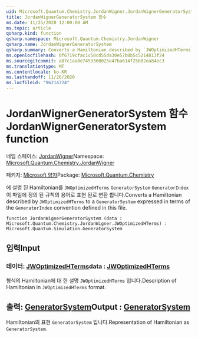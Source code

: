 ```yaml
---
uid: Microsoft.Quantum.Chemistry.JordanWigner.JordanWignerGeneratorSystem
title: JordanWignerGeneratorSystem 함수
ms.date: 11/25/2020 12:00:00 AM
ms.topic: article
qsharp.kind: function
qsharp.namespace: Microsoft.Quantum.Chemistry.JordanWigner
qsharp.name: JordanWignerGeneratorSystem
qsharp.summary: Converts a Hamiltonian described by `JWOptimizedHTerms` to a `GeneratorSystem` expressed in terms of the `GeneratorIndex` convention defined in this file.
ms.openlocfilehash: 0f6719cfac1c50cd55da30e57b0b5c5214813f24
ms.sourcegitcommit: a87c1aa8e7453360025e47ba614f25b02ea84ec3
ms.translationtype: MT
ms.contentlocale: ko-KR
ms.lasthandoff: 11/26/2020
ms.locfileid: "96214724"
---
```

# <a name="jordanwignergeneratorsystem-function"></a><span data-ttu-id="86eb4-102">JordanWignerGeneratorSystem 함수</span><span class="sxs-lookup"><span data-stu-id="86eb4-102">JordanWignerGeneratorSystem function</span></span>

<span data-ttu-id="86eb4-103">네임 스페이스: [JordanWigner](xref:Microsoft.Quantum.Chemistry.JordanWigner)</span><span class="sxs-lookup"><span data-stu-id="86eb4-103">Namespace: [Microsoft.Quantum.Chemistry.JordanWigner](xref:Microsoft.Quantum.Chemistry.JordanWigner)</span></span>

<span data-ttu-id="86eb4-104">패키지: [Microsoft 양자](https://nuget.org/packages/Microsoft.Quantum.Chemistry)</span><span class="sxs-lookup"><span data-stu-id="86eb4-104">Package: [Microsoft.Quantum.Chemistry](https://nuget.org/packages/Microsoft.Quantum.Chemistry)</span></span>


<span data-ttu-id="86eb4-105">에 설명 된 Hamiltonian를 `JWOptimizedHTerms` `GeneratorSystem` `GeneratorIndex` 이 파일에 정의 된 규칙의 용어로 표현 된로 변환 합니다.</span><span class="sxs-lookup"><span data-stu-id="86eb4-105">Converts a Hamiltonian described by `JWOptimizedHTerms` to a `GeneratorSystem` expressed in terms of the `GeneratorIndex` convention defined in this file.</span></span>

```qsharp
function JordanWignerGeneratorSystem (data : Microsoft.Quantum.Chemistry.JordanWigner.JWOptimizedHTerms) : Microsoft.Quantum.Simulation.GeneratorSystem
```


## <a name="input"></a><span data-ttu-id="86eb4-106">입력</span><span class="sxs-lookup"><span data-stu-id="86eb4-106">Input</span></span>

### <a name="data--jwoptimizedhterms"></a><span data-ttu-id="86eb4-107">데이터: [JWOptimizedHTerms](xref:Microsoft.Quantum.Chemistry.JordanWigner.JWOptimizedHTerms)</span><span class="sxs-lookup"><span data-stu-id="86eb4-107">data : [JWOptimizedHTerms](xref:Microsoft.Quantum.Chemistry.JordanWigner.JWOptimizedHTerms)</span></span>

<span data-ttu-id="86eb4-108">형식의 Hamiltonian에 대 한 설명 `JWOptimizedHTerms` 입니다.</span><span class="sxs-lookup"><span data-stu-id="86eb4-108">Description of Hamiltonian in `JWOptimizedHTerms` format.</span></span>



## <a name="output--generatorsystem"></a><span data-ttu-id="86eb4-109">출력: [GeneratorSystem](xref:Microsoft.Quantum.Simulation.GeneratorSystem)</span><span class="sxs-lookup"><span data-stu-id="86eb4-109">Output : [GeneratorSystem](xref:Microsoft.Quantum.Simulation.GeneratorSystem)</span></span>

<span data-ttu-id="86eb4-110">Hamiltonian의 표현 `GeneratorSystem` 입니다.</span><span class="sxs-lookup"><span data-stu-id="86eb4-110">Representation of Hamiltonian as `GeneratorSystem`.</span></span>